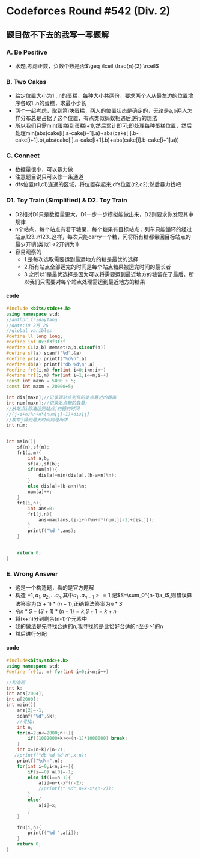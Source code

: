 # Codeforces Round #542 (Div. 2)
## 题目做不下去的我写一写题解

### A. Be Positive
- 水题,考虑正数，负数个数是否$\geq \lceil \frac{n}{2} \rceil$
### B. Two Cakes
- 给定位置大小为1...n的蛋糕，每种大小共两份，要求两个人从最左边的位置增序各取1..n的蛋糕，求最小步长
- 两个一起考虑，取到第i块蛋糕，两人的位置状态是确定的，无论是a,b两人怎样分布总是占据了这个位置，有点类似蚂蚁相遇后逆行的想法
- 所以我们只需min(蛋糕i到蛋糕i+1),然后累计即可;即处理每种蛋糕位置，然后处理min(abs(cake[i].a-cake[i+1].a)+abs(cake[i].b-cake[i+1].b),abs(cake[i].a-cake[i+1].b)+abs(cake[i].b-cake[i+1].a))
### C. Connect
- 数据量很小，可以暴力做
- 注意题目说只可以修一条通道
- dfs位置(r1,c1)连通的区域，将位置存起来;dfs位置(r2,c2);然后暴力找吧
### D1. Toy Train (Simplified) & D2. Toy Train
- D2相对D1只是数据量更大，D1一步一步模拟能做出来，D2则要求你发现其中规律
- n个站点，每个站点有若干糖果，每个糖果有目标站点；列车只能循环的经过站点123..n123..这样，每次只能carry一个糖，问将所有糖都带回目标站点的最少开销(类似1->2开销为1)
- 容易观察的    
    - 1.是每次选取需要运到最远地方的糖是最优的选择
    - 2.所有站点全部运完的时间是每个站点糖果被运完时间的最长者
    - 3.之所以1是最优选择是因为可以将需要运到最近地方的糖留在了最后，所以我们只需要对每个站点处理需运到最近地方的糖果
#### code

```cpp
#include <bits/stdc++.h>
using namespace std;
//author:fridayfang
//date:19 2月 26
//global varibles
#define ll long long;
#define inf 0x3f3f3f3f
#define CL(a,b) memset(a,b,sizeof(a))
#define sf(a) scanf("%d",&a)
#define pr(a) printf("%d\n",a)
#define db(a) printf("db %d\n",a)
#define fr0(i,m) for(int i=0;i<m;i++)
#define fr1(i,m) for(int i=1;i<=m;i++)
const int maxn = 5000 + 5;
const int maxm = 20000+5;

int dis[maxn];//记录源站点到目的站点最近的距离
int num[maxn];//记录站点糖的数量;
//从站点i除法运完站点j的糖的时间
//(j-i+n)%n+n*(num[j]-1)+dis[j]
//枚举j得到最大时间则是所求
int n,m;


int main(){
    sf(n),sf(m);
    fr1(i,m){
        int a,b;
        sf(a),sf(b);
        if(num[a]){
            dis[a]=min(dis[a],(b-a+n)%n);
        }
        else dis[a]=(b-a+n)%n;
        num[a]++;
    }
    fr1(i,n){
        int ans=0;
        fr1(j,n){
            ans=max(ans,(j-i+n)%n+n*(num[j]-1)+dis[j]);
        }
        printf("%d ",ans);
    }
    

    return 0;
}
```
### E. Wrong Answer
- 这是一个构造题，看的是官方题解
- 构造 $-1,a_1,a_2,...a_{n}$,其中$a_1..a_{n-1}>=1$,记$S=\sum_0^{n-1}a_i$,则错误算法答案为$(S+1)*(n-1)$,正确算法答案为$n*S$
- 令$n*S-(S+1)*(n-1)=k$,$S+1=k+n$
- 将(k+n)分到剩余(n-1)个元素中
- 我的做法是先寻找合适的n,我寻找的是比恰好合适的n至少>1的n
- 然后进行分配
#### code

```cpp
#include<bits/stdc++.h>
using namespace std;
#define fr0(i, m) for(int i=0;i<m;i++)

//构造题
int k;
int ans[2004];
int a[2000];
int main(){
    ans[2]=-1;
    scanf("%d",&k);
    //寻找n
    int n;
    for(n=2;n<=2000;n++){
        if((1002000+k)<=(n-1)*1000000) break;
    }
    int x=(n+k)/(n-2);
   //printf("db %d %d\n",x,n);
    printf("%d\n",n);
    for(int i=0;i<n;i++){
        if(i==0) a[0]=-1;
        else if(i==n-1){
            a[i]=n+k-x*(n-2);
            //printf(" %d",n+k-x*(n-2));
        }
        else{
            a[i]=x;
        }
    }

    fr0(i,n){
        printf("%d ",a[i]);
    }
    return 0;
}
```
